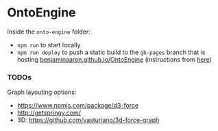 # OntoEngine

Inside the `onto-engine` folder:

- `npm run` to start locally
- `npm run deploy` to push a static build to the `gh-pages` branch that is hosting [benjaminaaron.github.io/OntoEngine](https://benjaminaaron.github.io/OntoEngine) (instructions from [here](https://create-react-app.dev/docs/deployment#step-3-deploy-the-site-by-running-npm-run-deploy))

### TODOs

Graph layouting options: 
- https://www.npmjs.com/package/d3-force
- http://getspringy.com/
- 3D: https://github.com/vasturiano/3d-force-graph
